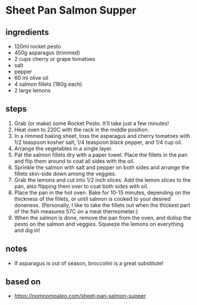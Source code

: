 # Sheet Pan Salmon Supper

## ingredients

- 120ml rocket pesto
- 450g asparagus (trimmed)
- 2 cups cherry or grape tomatoes
- salt
- pepper
- 60 ml olive oil
- 4 salmon fillets (180g each)
- 2 large lemons

## steps

1. Grab (or make) some Rocket Pesto. It’ll take just a few minutes!
2. Heat oven to 220C with the rack in the middle position.
3. In a rimmed baking sheet, toss the asparagus and cherry tomatoes with 1/2 teaspoon kosher salt, 1/4 teaspoon black pepper, and 1/4 cup oil.
4. Arrange the vegetables in a single layer.
5. Pat the salmon fillets dry with a paper towel. Place the fillets in the pan and flip them around to coat all sides with the oil.
6. Sprinkle the salmon with salt and pepper on both sides and arrange the fillets skin-side down among the veggies.
7. Grab the lemons and cut into 1/2 inch slices. Add the lemon slices to the pan, also flipping them over to coat both sides with oil.
8. Place the pan in the hot oven. Bake for 10-15 minutes, depending on the thickness of the fillets, or until salmon is cooked to your desired doneness. (Personally, I like to take the fillets out when the thickest part of the fish measures 57C on a meat thermometer.)
9. When the salmon is done, remove the pan from the oven, and dollop the pesto on the salmon and veggies. Squeeze the lemons on everything and dig in!

## notes

- If asparagus is out of season, broccolini is a great substitute!

## based on

- https://nomnompaleo.com/sheet-pan-salmon-supper
